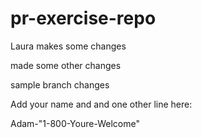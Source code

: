 # pr-exercise-repo

Laura makes some changes

made some other changes

sample branch changes

Add your name and and one other line here:


Adam-"1-800-Youre-Welcome"

